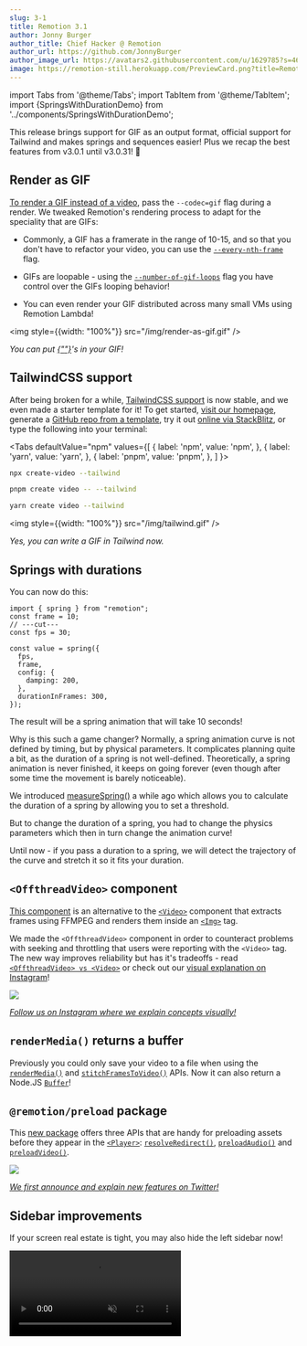 ```yaml
---
slug: 3-1
title: Remotion 3.1
author: Jonny Burger
author_title: Chief Hacker @ Remotion
author_url: https://github.com/JonnyBurger
author_image_url: https://avatars2.githubusercontent.com/u/1629785?s=460&u=12eb94da6070d00fc924761ce06e3a428d01b7e9&v=4
image: https://remotion-still.herokuapp.com/PreviewCard.png?title=Remotion%203.1&description=GIFs,%20%3COffthreadVideo%3E,%20Springs%20with%20duration,%20TailwindCSS
---
```


import Tabs from '@theme/Tabs';
import TabItem from '@theme/TabItem';
import {SpringsWithDurationDemo} from '../components/SpringsWithDurationDemo';

This release brings support for GIF as an output format, official support for Tailwind and makes springs and sequences easier! Plus we recap the best features from v3.0.1 until v3.0.31! 🎉

## Render as GIF

[To render a GIF instead of a video](/docs/render-as-gif), pass the `--codec=gif` flag during a render. We tweaked Remotion's rendering process to adapt for the speciality that are GIFs:

- Commonly, a GIF has a framerate in the range of 10-15, and so that you don't have to refactor your video, you can use the [`--every-nth-frame`](/docs/cli/render#--every-nth-frame) flag.

- GIFs are loopable - using the [`--number-of-gif-loops`](/docs/cli/render#--number-of-gif-loops) flag you have control over the GIFs looping behavior!

- You can even render your GIF distributed across many small VMs using Remotion Lambda!

<img style={{width: "100%"}} src="/img/render-as-gif.gif" />

<p style={{textAlign: "center"}}><em>You can put <a href="/docs/gif">{"<Gif>"}</a>'s in your GIF!</em></p>

## TailwindCSS support

After being broken for a while, [TailwindCSS support](/docs/tailwind) is now stable, and we even made a starter template for it! To get started, [visit our homepage](https://remotion.dev), generate a [GitHub repo from a template](https://github.com/remotion-dev/template-tailwind), try it out [online via StackBlitz](https://stackblitz.com/github/remotion-dev/template-tailwind), or type the following into your terminal:

<Tabs
defaultValue="npm"
values={[
{ label: 'npm', value: 'npm', },
{ label: 'yarn', value: 'yarn', },
{ label: 'pnpm', value: 'pnpm', },
]
}>
<TabItem value="npm">

```bash
npx create-video --tailwind
```

  </TabItem>

  <TabItem value="pnpm">

```bash
pnpm create video -- --tailwind
```

  </TabItem>
  <TabItem value="yarn">

```bash
yarn create video --tailwind
```

  </TabItem>

</Tabs>

<img style={{width: "100%"}} src="/img/tailwind.gif" />

<p style={{textAlign: "center"}}><em>Yes, you can write a GIF in Tailwind now.</em></p>

## Springs with durations

You can now do this:

```tsx twoslash
import { spring } from "remotion";
const frame = 10;
// ---cut---
const fps = 30;

const value = spring({
  fps,
  frame,
  config: {
    damping: 200,
  },
  durationInFrames: 300,
});
```

The result will be a spring animation that will take 10 seconds!

Why is this such a game changer? Normally, a spring animation curve is not defined by timing, but by physical parameters. It complicates planning quite a bit, as the duration of a spring is not well-defined. Theoretically, a spring animation is never finished, it keeps on going forever (even though after some time the movement is barely noticeable).

We introduced [measureSpring()](/docs/measure-spring) a while ago which allows you to calculate the duration of a spring by allowing you to set a threshold.

But to change the duration of a spring, you had to change the physics parameters which then in turn change the animation curve!

Until now - if you pass a duration to a spring, we will detect the trajectory of the curve and stretch it so it fits your duration.

<SpringsWithDurationDemo />

## `<OffthreadVideo>` component

[This component](/docs/offthreadvideo) is an alternative to the [`<Video>`](/docs/video) component that extracts frames using FFMPEG and renders them inside an [`<Img>`](/docs/img) tag.

We made the `<OffthreadVideo>` component in order to counteract problems with seeking and throttling that users were reporting with the `<Video>` tag. The new way improves reliability but has it's tradeoffs - read [`<OffthreadVideo> vs <Video>`](/docs/video-vs-offthreadvideo) or check out our [visual explanation on Instagram](https://www.instagram.com/p/CftaiHpMM-L/)!

<a href="https://www.instagram.com/p/CftaiHpMM-L/">
  <img src="/img/offthreadvideo-all.png" />
  <p style={{textAlign: "center"}}><em>Follow us on Instagram where we explain concepts visually!</em></p>
</a>

## `renderMedia()` returns a buffer

Previously you could only save your video to a file when using the [`renderMedia()`](/docs/renderer/render-media) and [`stitchFramesToVideo()`](/docs/renderer/stitch-frames-to-video) APIs. Now it can also return a Node.JS [`Buffer`](https://nodejs.org/api/buffer.html)!

## `@remotion/preload` package

This [new package](/docs/preload) offers three APIs that are handy for preloading assets
before they appear in the [`<Player>`](/docs/player): [`resolveRedirect()`](/docs/preload/resolve-redirect), [`preloadAudio()`](/docs/preload/preload-audio) and [`preloadVideo()`](/docs/preload/preload-video).

<a href="https://twitter.com/remotion/status/1538809909965357056">
  <img src="/img/preload-all.png" />
  <p style={{textAlign: "center"}}><em>We first announce and explain new features on Twitter!</em></p>
</a>

## Sidebar improvements

If your screen real estate is tight, you may also hide the left sidebar now!

<video src="/img/sidebar.mp4" autoPlay muted loop />

## Built-in color picker

In the preview, go to `Tools` -> `Color picker` to trigger an eye dropper that allows you to pick any color from the screen! Only Chrome has this feature enabled for now.

<video src="/img/colorpicker.mp4" autoPlay muted loop />

## For power users

- Previously you could not wrap your `<Composition>`'s in a React context (e.g. Redux), but this is supported now!
- If you add `--log=verbose` to a Lambda render, you'll see which frames took the longest to render.
- If you provide a file for `--props` during the preview, it will now reload the preview if the props have changed.
- Pressing <kbd>A</kbd> in the preview goes to the beginning of the video, pressing <kbd>E</kbd> goes to the end.
- Pressing play in the preview, then pressing <kbd>Enter</kbd> pauses the video and goes back to the point where the video started playing.
- `<Sequence>`'s can now have a `style` prop if the `layout="none"` is not set!
- You can [customize the binaries for Remotion Lambda renders](/docs/lambda/custom-layers), for example to switch out the Emoji font used.
- The `registerRoot()` call can now be deferred using `delayRender()`, so asynchronous loading tasks can be completed first.

## Behind the scenes

We welcome Patric as our intern! As you can see on our [new team page](/about), we are now a team of three and are in the preparations of our first fundraising round.

<video src="/img/patric.mp4" autoPlay muted loop />

<p style={{textAlign: "center"}}><em>Patric's first Remotion video!</em></p>

Remotion won the "Most Exciting use of Technology Award" at React Summit - we owe it all to you!

<img src="/img/award.jpeg" />

Going forward, we want to make Remotion even easier to use through new tools, templates and tips!

And wouldn't it be nice if Remotion was faster - I'm exploring multiple options from an alternative concurrency model to a C++ based rendering solution - stay tuned for what's about to come 🚀
